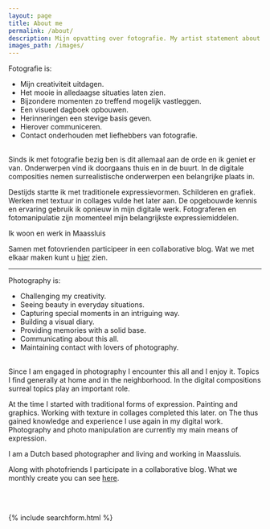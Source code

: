 ```yaml
---
layout: page
title: About me
permalink: /about/
description: Mijn opvatting over fotografie. My artist statement about photography.
images_path: /images/
---
```


Fotografie is:

* Mijn creativiteit uitdagen.
* Het mooie in alledaagse situaties laten zien.
* Bijzondere momenten zo treffend mogelijk vastleggen.
* Een visueel dagboek opbouwen.
* Herinneringen een stevige basis geven.
* Hierover communiceren. 
* Contact onderhouden met liefhebbers van fotografie.


<br>
Sinds ik met fotografie bezig ben is dit allemaal aan de orde en ik geniet er van. Onderwerpen vind ik doorgaans thuis en in de buurt. In de digitale composities nemen surrealistische onderwerpen een belangrijke plaats in. 

Destijds startte ik met traditionele expressievormen. Schilderen en grafiek. Werken met textuur in collages vulde het later aan. De opgebouwde kennis en ervaring gebruik ik opnieuw in mijn digitale werk. Fotograferen en fotomanipulatie zijn momenteel mijn belangrijkste expressiemiddelen.

Ik woon en werk in Maassluis

Samen met fotovrienden participeer in een collaborative blog. Wat we met elkaar maken kunt u [hier](https://12months12pictures.wordpress.com/) zien.

<hr>

Photography is:

* Challenging my creativity. 
* Seeing beauty in everyday situations. 
* Capturing special moments in an intriguing way. 
* Building a visual diary. 
* Providing memories with a solid base. 
* Communicating about this all. 
* Maintaining contact with lovers of photography. 


<br>
Since I am engaged in photography I encounter this all and I enjoy it. Topics I find generally at home and in the neighborhood. In the digital compositions surreal topics play an important role. 

At the time I started with traditional forms of expression. Painting and graphics. Working with texture in collages completed this later. on The thus gained knowledge and experience I use again in my digital work. Photography and photo manipulation are currently my main means of expression.

I am a Dutch based photographer and living and working in Maassluis.

Along with photofriends I participate in a collaborative blog.  What we monthly create you can see [here](https//12months12pictures.wordpress.com/).

<br><br>

{% include searchform.html %}
